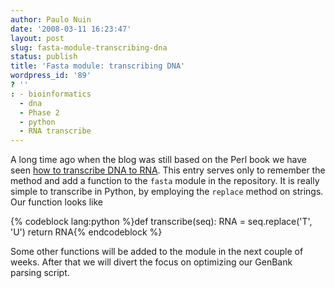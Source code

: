 ```yaml
---
author: Paulo Nuin
date: '2008-03-11 16:23:47'
layout: post
slug: fasta-module-transcribing-dna
status: publish
title: 'Fasta module: transcribing DNA'
wordpress_id: '89'
? ''
: - bioinformatics
  - dna
  - Phase 2
  - python
  - RNA transcribe
---
```


A long time ago when the blog was still based on the Perl book we have
seen [how to transcribe DNA to RNA](http://python.genedrift.org/2007/01/23/transcribing-the-other-way/).
This entry serves only to remember the method and add a function to the
`fasta` module in the repository. It is really simple to transcribe in
Python, by employing the `replace` method on strings. Our function looks
like 

{% codeblock lang:python %}def transcribe(seq): 
	RNA = seq.replace('T', 'U') 
	return RNA{% endcodeblock %} 

Some other functions will
be added to the module in the next couple of weeks. After that we will
divert the focus on optimizing our GenBank parsing script.
